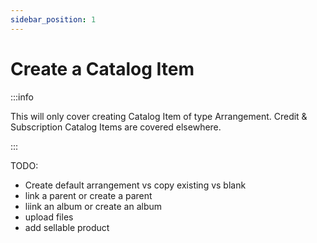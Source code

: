 ```yaml
---
sidebar_position: 1
---
```


# Create a Catalog Item

:::info

This will only cover creating Catalog Item of type Arrangement. Credit & Subscription Catalog Items are covered elsewhere.

:::

TODO:

- Create default arrangement vs copy existing vs blank
- link a parent or create a parent
- liink an album or create an album
- upload files
- add sellable product


